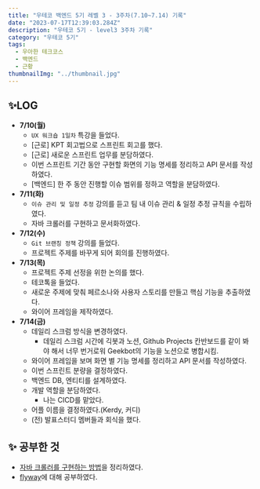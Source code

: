 ```yaml
---
title: "우테코 백엔드 5기 레벨 3 - 3주차(7.10~7.14) 기록"
date: "2023-07-17T12:39:03.284Z"
description: "우테코 5기 - level3 3주차 기록"
category: "우테코 5기"
tags:
  - 우아한 테크코스
  - 백엔드
  - 근황
thumbnailImg: "../thumbnail.jpg"
---
```


## ✨LOG

- **7/10(월)**
  - `UX 워크숍 1일차` 특강을 들었다.
  - [근로] KPT 회고법으로 스프린트 회고를 했다.
  - [근로] 새로운 스프린트 업무를 분담하였다.
  - 이번 스프린트 기간 동안 구현할 화면의 기능 명세를 정리하고 API 문서를 작성하였다.
  - [백엔드] 한 주 동안 진행할 이슈 범위를 정하고 역할을 분담하였다.
- **7/11(화)**
  - `이슈 관리 및 일정 추정` 강의를 듣고 팀 내 이슈 관리 & 일정 추정 규칙을 수립하였다.
  - 자바 크롤러를 구현하고 문서화하였다.
- **7/12(수)**
  - `Git 브랜칭 정책` 강의를 들었다.
  - 프로젝트 주제를 바꾸게 되어 회의를 진행하였다.
- **7/13(목)**
  - 프로젝트 주제 선정을 위한 논의를 했다.
  - 테코톡을 들었다.
  - 새로운 주제에 맞춰 페르소나와 사용자 스토리를 만들고 핵심 기능을 추출하였다.
  - 와이어 프레임을 제작하였다.
- **7/14(금)**
  - 데일리 스크럼 방식을 변경하였다.
    - 데일리 스크럼 시간에 긱봇과 노션, Github Projects 칸반보드를 같이 봐야 해서 너무 번거로워 Geekbot의 기능을 노션으로 병합시킴.
  - 와이어 프레임을 보며 화면 별 기능 명세를 정리하고 API 문서를 작성하였다.
  - 이번 스프린트 분량을 결정하였다.
  - 백엔드 DB, 엔티티를 설계하였다.
  - 개발 역할을 분담하였다.
    - 나는 CICD를 맡았다.
  - 어플 이름을 결정하였다.(Kerdy, 커디)
  - (전) 발표스터디 멤버들과 회식을 했다.

## ✨ 공부한 것

- [자바 크롤러를 구현하는 방법](https://amaran-th.github.io/Java/[Java]%20jsoup%EC%9D%84%20%EC%82%AC%EC%9A%A9%ED%95%9C%20%EC%9E%90%EB%B0%94%20%ED%81%AC%EB%A1%A4%EB%A7%81%20%EA%B5%AC%ED%98%84/)을 정리하였다.
- [flyway](https://amaran-th.github.io/%EB%8D%B0%EC%9D%B4%ED%84%B0%EB%B2%A0%EC%9D%B4%EC%8A%A4/flyway/)에 대해 공부하였다.

